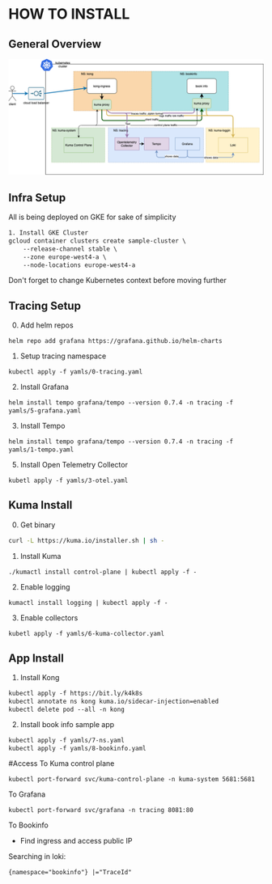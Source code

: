 # HOW TO INSTALL
## General Overview
![how_it_works](kuma-how-it-works.png)
## Infra Setup
All is being deployed on GKE for sake of simplicity
```
1. Install GKE Cluster
gcloud container clusters create sample-cluster \
    --release-channel stable \
    --zone europe-west4-a \
    --node-locations europe-west4-a
```
Don't forget to change Kubernetes context before moving further

## Tracing Setup
0. Add helm repos
```
helm repo add grafana https://grafana.github.io/helm-charts
```
1. Setup tracing namespace 
```
kubectl apply -f yamls/0-tracing.yaml
```
2. Install Grafana
```
helm install tempo grafana/tempo --version 0.7.4 -n tracing -f  yamls/5-grafana.yaml
```
3. Install Tempo
```
helm install tempo grafana/tempo --version 0.7.4 -n tracing -f  yamls/1-tempo.yaml
```

5. Install Open Telemetry Collector
```
kubetl apply -f yamls/3-otel.yaml
```
## Kuma Install
0. Get binary
``` bash
curl -L https://kuma.io/installer.sh | sh -
```

1. Install Kuma
```
./kumactl install control-plane | kubectl apply -f -
```
2. Enable logging
```
kumactl install logging | kubectl apply -f -
```
3. Enable collectors
```
kubetl apply -f yamls/6-kuma-collector.yaml
```

## App Install
1. Install Kong
```
kubectl apply -f https://bit.ly/k4k8s 
kubectl annotate ns kong kuma.io/sidecar-injection=enabled
kubectl delete pod --all -n kong  
```
2. Install book info sample app
```
kubectl apply -f yamls/7-ns.yaml
kubectl apply -f yamls/8-bookinfo.yaml
```

#Access
To Kuma control plane
```
kubectl port-forward svc/kuma-control-plane -n kuma-system 5681:5681
```
To Grafana
```
kubectl port-forward svc/grafana -n tracing 8081:80
```
To Bookinfo
- Find ingress and access public IP

Searching in loki:
```
{namespace="bookinfo"} |="TraceId"
```